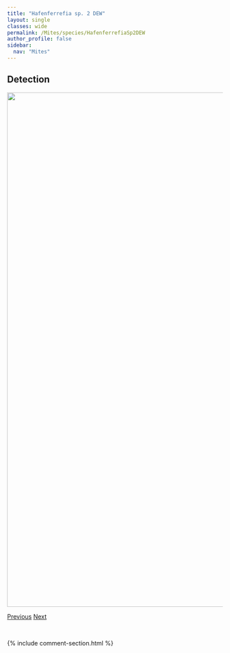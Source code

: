 ```yaml
---
title: "Hafenferrefia sp. 2 DEW"
layout: single
classes: wide
permalink: /Mites/species/HafenferrefiaSp2DEW
author_profile: false
sidebar:
  nav: "Mites"
---
```


<h2>Detection</h2>

<a href="https://drive.google.com/uc?export=view&id=1y_R57yTKBeStt9BpMDrO_l_TXdQo2H6T">
<img src="https://drive.google.com/uc?export=view&id=1y_R57yTKBeStt9BpMDrO_l_TXdQo2H6T" height = "1200" width = "800">
</a>


<a href="/DevelopmentWebsite/Mites/species/HafenferrefiaSp1DEW" class="pagination--pager" title="Hafenferrefia sp. 1 DEW">Previous</a> <a href="/DevelopmentWebsite/Mites/species/HemileiusHaydeni" class="pagination--pager" title="Hemileius haydeni">Next</a>

<p>&nbsp;</p>

{% include comment-section.html %}
